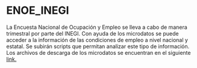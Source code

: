 # ENOE_INEGI

La Encuesta Nacional de Ocupación y Empleo se lleva a cabo de manera trimestral por parte del INEGI. Con ayuda de los microdatos se puede acceder a la información de las condiciones de empleo a nivel nacional y estatal. Se subirán scripts que permitan analizar este tipo de información. Los archivos de descarga de los microdatos se encuentran en el siguiente [link.](https://www.inegi.org.mx/programas/enoe/15ymas/#microdatos)
